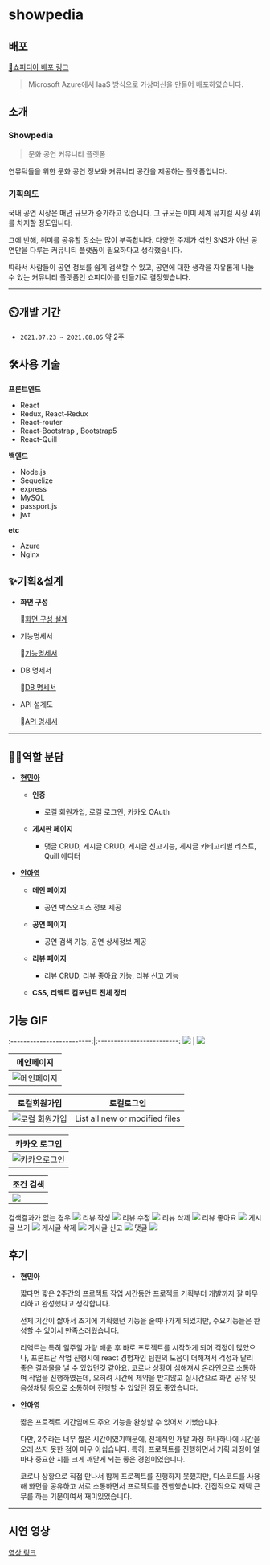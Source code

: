 # showpedia

## 배포

[🎈쇼피디아 배포 링크](http://www.showpedia.xyz/)

> Microsoft Azure에서 IaaS 방식으로 가상머신을 만들어 배포하였습니다. 

## 소개

### Showpedia

> 문화 공연 커뮤니티 플랫폼

연뮤덕들을 위한 문화 공연 정보와 커뮤니티 공간을 제공하는 플랫폼입니다.

### 기획의도

국내 공연 시장은 매년 규모가 증가하고 있습니다. 그 규모는 이미 세계 뮤지컬 시장 4위를 차지할 정도입니다.

그에 반해, 취미를 공유할 장소는 많이 부족합니다. 다양한 주제가 섞인 SNS가 아닌 공연만을 다루는 커뮤니티 플랫폼이 필요하다고 생각했습니다.

따라서 사람들이 공연 정보를 쉽게 검색할 수 있고, 공연에 대한 생각을 자유롭게 나눌 수 있는 커뮤니티 플랫폼인 쇼피디아를 만들기로 결정했습니다.

---

## ⏲️개발 기간

- `2021.07.23 ~ 2021.08.05` 약 2주

## 🛠사용 기술

**프론트엔드**

- React
- Redux, React-Redux
- React-router
- React-Bootstrap , Bootstrap5
- React-Quill

**백엔드**

- Node.js
- Sequelize
- express
- MySQL
- passport.js
- jwt

**etc**

- Azure
- Nginx

## ✨기획&설계

- **화면 구성**

    🔹[화면 구성 설계](https://hminah.notion.site/355e9c7083154c8a87cbbc7f8d217973)

- 기능명세서

    🔹[기능명세서](https://hminah.notion.site/3f6a651b7cd14dc893cfb43da8818472)

- DB 명세서

    🔹[DB 명세서](https://hminah.notion.site/DB-dd3533691ba44948835222872a9e14a3)

- API 설계도

    🔹[API 명세서](https://hminah.notion.site/API-dd5240f158ed49d996879fb66dc4faa2)

---

## 👩‍💻역할 분담

- **[현민아](https://github.com/hminah0215)**

  - **인증**

    - 로컬 회원가입, 로컬 로그인, 카카오 OAuth

  - **게시판 페이지**
    - 댓글 CRUD, 게시글 CRUD, 게시글 신고기능, 게시글 카테고리별 리스트, Quill 에디터

- **[안아영](https://github.com/12Ahn22)**

  - **메인 페이지**

    - 공연 박스오피스 정보 제공

  - **공연 페이지**

    - 공연 검색 기능, 공연 상세정보 제공

  - **리뷰 페이지**

    - 리뷰 CRUD, 리뷰 좋아요 기능, 리뷰 신고 기능

  - **CSS, 리액트 컴포넌트 전체 정리**

## 기능 GIF
:-------------------------:|:-------------------------:
![](https://...Dark.png)  |  ![](https://...Ocean.png)

| 메인페이지 |
| --- |
|![메인페이지](http://drive.google.com/uc?export=view&id=14LObIyr0-SDi0m4C02bFOwP2LPgigf1d) | 

| 로컬회원가입 | 로컬로그인 |
| --- | --- |
| ![로컬 회원가입](https://doc-04-1g-docs.googleusercontent.com/docs/securesc/rpemdhhrph7guvo15kn8ol0r7ihbk9nv/k0d7at0k7vji39c1bvubkg7drthbe6p5/1628927700000/15334374681865706800/04489672018648177096/1ZAvhXtmaaKONReEfz9J6F3uM2EKqCtOP?e=view&authuser=0&nonce=8fqs38g6vj7i0&user=04489672018648177096&hash=uhm0o55qksi4pc19dpi2d11nfsu6a8fd) | List all new or modified files | ![로컬 로그인](https://doc-08-1g-docs.googleusercontent.com/docs/securesc/rpemdhhrph7guvo15kn8ol0r7ihbk9nv/51q2h5s7qa0uh53ao80755g017eo62q3/1628927775000/15334374681865706800/04489672018648177096/1xNrdZPNAPcOiggWXJEmyALp4JToYlwRf?e=view&authuser=0) |

| 카카오 로그인 |
| --- |
|![카카오로그인](http://drive.google.com/uc?export=view&id=1WpB_NB_y0DdchDWHcJ83DH1ydgh-725v) | 


| 조건 검색 |
| --- |
|<img src='http://drive.google.com/uc?export=view&id=10DbgCXMdvLpqHs0pmbSUj4BvqDQpkRTw' /> | 


 
검색결과가 없는 경우 <img src='http://drive.google.com/uc?export=view&id=1gR3vMZWFmhbVNcK0J2_95u6VImuNziEh' />
리뷰 작성 <img src='http://drive.google.com/uc?export=view&id=1Pdd-Q5vQOOw8TTXHNyMBfFVmIjqAul-S' />
리뷰 수정 <img src='http://drive.google.com/uc?export=view&id=1xDDI1uKduOPwaKgW1PkGzv0iBrr8Am0E' />
리뷰 삭제 <img src='http://drive.google.com/uc?export=view&id=1zI4M0cMIAh-ENU9iIZ5ktrAb7yu0kN5j' />
리뷰 좋아요 <img src='http://drive.google.com/uc?export=view&id=1SWsFDy6B5qnNkwwVbydxqIGHULxkV6sq' />
게시글 쓰기 <img src='http://drive.google.com/uc?export=view&id=1I6y8NP3EQxuxxQ7bunRsk3uaEpyi4V3n' />
게시글 삭제 <img src='http://drive.google.com/uc?export=view&id=1afvOsWA0t1MUY5f4IWU7JQJVHFh7ceIu' />
게시글 신고 <img src='http://drive.google.com/uc?export=view&id=1guOKgkj5D7FnJhQmze1M93WW5hi5liui' />
댓글 <img src='http://drive.google.com/uc?export=view&id=1xdUp9-vTe96sTm0-TCXyqoSAypyuPdxO' />
 



## 후기

- **현민아**

  짧다면 짧은 2주간의 프로젝트 작업 시간동안 프로젝트 기획부터 개발까지 잘 마무리하고 완성했다고 생각합니다.

  전체 기간이 짧아서 초기에 기획했던 기능을 줄여나가게 되었지만, 주요기능들은 완성할 수 있어서 만족스러웠습니다.

  리액트는 특히 일주일 가량 배운 후 바로 프로젝트를 시작하게 되어 걱정이 많았으나, 프론트단 작업 진행시에 react 경험자인 팀원의 도움이 더해져서 걱정과 달리 좋은 결과물을 낼 수 있었던것 같아요. 코로나 상황이 심해져서 온라인으로 소통하며 작업을 진행하였는데, 오히려 시간에 제약을 받지않고 실시간으로 화면 공유 및 음성채팅 등으로 소통하며 진행할 수 있었던 점도 좋았습니다.

- **안아영**

  짧은 프로젝트 기간임에도 주요 기능을 완성할 수 있어서 기뻤습니다.

  다만, 2주라는 너무 짧은 시간이였기때문에, 전체적인 개발 과정 하나하나에 시간을 오래 쓰지 못한 점이 매우 아쉽습니다. 특히, 프로젝트를 진행하면서 기획 과정이 얼마나 중요한 지를 크게 깨닫게 되는 좋은 경험이였습니다.

  코로나 상황으로 직접 만나서 함께 프로젝트를 진행하지 못했지만, 디스코드를 사용해 화면을 공유하고 서로 소통하면서 프로젝트를 진행했습니다. 간접적으로 재택 근무를 하는 기분이여서 재미있었습니다.

---

## 시연 영상
[영상 링크](https://www.youtube.com/watch?v=lWJo7KoLkz4)
